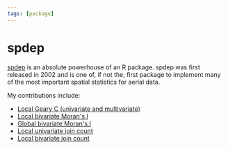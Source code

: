```yaml
---
tags: [package]
---
```

# spdep

[spdep](https://r-spatial.github.io/spdep/) is an absolute powerhouse of an R package. spdep was first released in 2002 and is one of, if not the, first package to implement many of the most important spatial statistics for aerial data. 

My contributions include: 

- [Local Geary C (univariate and multivariate)](https://r-spatial.github.io/spdep/reference/localC.html)
- [Local bivariate Moran's I](https://r-spatial.github.io/spdep/reference/localmoran_bv.html)
- [Global bivariate Moran's I](https://r-spatial.github.io/spdep/reference/moran_bv.html)
- [Local univariate join count](https://r-spatial.github.io/spdep/reference/local_joincount_uni.html)
- [Local bivariate join count](https://r-spatial.github.io/spdep/reference/local_joincount_bv.html)